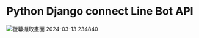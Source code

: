 <h1>Python Django connect Line Bot API</h1>


![螢幕擷取畫面 2024-03-13 234840](https://github.com/Andy5614/ChatLineBot/assets/136292514/1eb0a434-58f5-419e-b3dd-6815ee0fb759)
